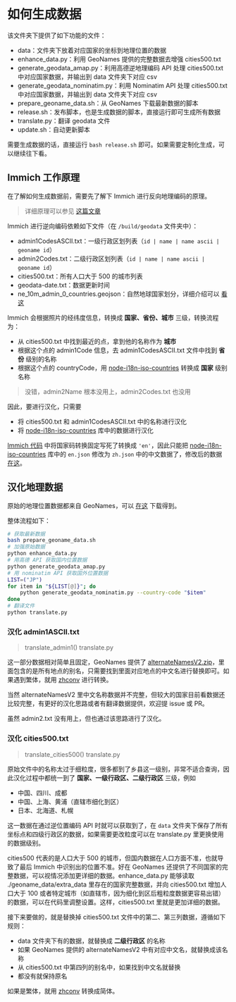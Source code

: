 # 如何生成数据

该文件夹下提供了如下功能的文件：

- data：文件夹下放着对应国家的坐标到地理位置的数据
- enhance_data.py：利用 GeoNames 提供的完整数据去增强 cities500.txt
- generate_geodata_amap.py：利用高德逆地理编码 API 处理 cities500.txt 中对应国家数据，并输出到 data 文件夹下对应 csv
- generate_geodata_nominatim.py：利用 Nominatim API 处理 cities500.txt 中对应国家数据，并输出到 data 文件夹下对应 csv
- prepare_geoname_data.sh：从 GeoNames 下载最新数据的脚本
- release.sh：发布脚本，也是生成数据的脚本，直接运行即可生成所有数据
- translate.py：翻译 geodata 文件
- update.sh：自动更新脚本

需要生成数据的话，直接运行 `bash release.sh` 即可。如果需要定制化生成，可以继续往下看。

## Immich 工作原理

在了解如何生成数据前，需要先了解下 Immich 进行反向地理编码的原理。

> 详细原理可以参见 [这篇文章](https://zinglix.xyz/2025/01/23/immich-reverse-geocoding/)

Immich 进行逆向编码依赖如下文件（在 `/build/geodata` 文件夹中）：

- admin1CodesASCII.txt：一级行政区划列表（`id | name | name ascii | geoname id`）
- admin2Codes.txt：二级行政区划列表（`id | name | name ascii | geoname id`）
- cities500.txt：所有人口大于 500 的城市列表
- geodata-date.txt：数据更新时间
- ne_10m_admin_0_countries.geojson：自然地球国家划分，详细介绍可以 [看这](https://github.com/nvkelso/natural-earth-vector/tree/master)

Immich 会根据照片的经纬度信息，转换成 **国家、省份、城市** 三级，转换流程为：

- 从 cities500.txt 中找到最近的点，拿到他的名称作为 **城市**
- 根据这个点的 admin1Code 信息，去 admin1CodesASCII.txt 文件中找到 **省份** 级别的名称
- 根据这个点的 countryCode，用 [node-i18n-iso-countries](https://github.com/michaelwittig/node-i18n-iso-countries) 转换成 **国家** 级别名称

> 没错，admin2Name 根本没用上，admin2Codes.txt 也没用

因此，要进行汉化，只需要

- 将 cities500.txt 和 admin1CodesASCII.txt 中的名称进行汉化
- 将 [node-i18n-iso-countries](https://github.com/michaelwittig/node-i18n-iso-countries) 库中的数据进行汉化

[Immich 代码](https://github.com/immich-app/immich/blob/1311189fab958bea2177a92e1cc1b7ebb1822bd8/server/src/repositories/map.repository.ts#L131) 中将国家码转换固定写死了转换成 `'en'`，因此只能把 [node-i18n-iso-countries](https://github.com/michaelwittig/node-i18n-iso-countries) 库中的 `en.json` 修改为 `zh.json` 中的中文数据了，修改后的数据 [在这](https://github.com/ZingLix/immich-geodata-cn/blob/main/i18n-iso-countries/langs/en.json)。

## 汉化地理数据

原始的地理位置数据都来自 GeoNames，可以 [在这](https://download.geonames.org/export/dump/) 下载得到。

整体流程如下：

```bash
# 获取最新数据
bash prepare_geoname_data.sh
# 加强原始数据
python enhance_data.py
# 用高德 API 获取国内位置数据
python generate_geodata_amap.py
# 用 nominatim API 获取国外位置数据
LIST=("JP")
for item in "${LIST[@]}"; do
    python generate_geodata_nominatim.py --country-code "$item"
done
# 翻译文件
python translate.py
```

### 汉化 admin1ASCII.txt

> translate_admin1()  translate.py

这一部分数据相对简单且固定，GeoNames 提供了 [alternateNamesV2.zip](https://download.geonames.org/export/dump/alternateNamesV2.zip)，里面包含的是所有地点的别名，只需要找到里面对应地点的中文名进行替换即可。如果遇到繁体，就用 [zhconv](https://github.com/gumblex/zhconv) 进行转换。

当然 alternateNamesV2 里中文名称数据并不完整，但较大的国家目前看数据还比较完整，有更好的汉化思路或者有翻译数据提供，欢迎提 issue 或 PR。

虽然 admin2.txt 没有用上，但也通过该思路进行了汉化。

### 汉化 cities500.txt

> translate_cities500()  translate.py

原始文件中的名称太过于细粒度，很多都到了乡县这一级别，非常不适合查询，因此汉化过程中都统一到了 **国家、一级行政区、二级行政区** 三级，例如

- 中国、四川、成都
- 中国、上海、黄浦（直辖市细化到区）
- 日本、北海道、札幌

这一数据在通过逆位置编码 API 时就可以获取到了，在 `data` 文件夹下保存了所有坐标点和四级行政区的数据，如果需要更改粒度可以在 translate.py 里更换使用的数据级别。

cities500 代表的是人口大于 500 的城市，但国内数据在人口方面不准，也就导致了最后 Immich 中识别出的位置不准。好在 GeoNames 还提供了不同国家的完整数据，可以视情况添加更详细的数据。enhance_data.py 能够读取 ./geoname_data/extra_data 里存在的国家完整数据，并向 cities500.txt 增加人口大于 100 或者特定城市（如直辖市，因为细化到区后粗粒度数据更容易出错）的数据，可以在代码里调整设置。这样，cities500.txt 里就是更加详细的数据。

接下来要做的，就是替换掉 cities500.txt 文件中的第二、第三列数据，遵循如下规则：

- data 文件夹下有的数据，就替换成 **二级行政区** 的名称
- 如果 GeoNames 提供的 alternateNamesV2 中有对应中文名，就替换成该名称
- 从 cities500.txt 中第四列的别名中，如果找到中文名就替换
- 都没有就保持原名

如果是繁体，就用 [zhconv](https://github.com/gumblex/zhconv) 转换成简体。
